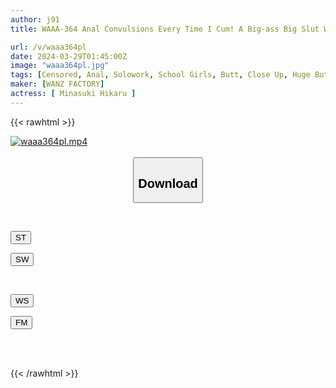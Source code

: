 ```yaml
---
author: j91
title: WAAA-364 Anal Convulsions Every Time I Cum! A Big-ass Big Slut Who Makes You Lick Her Anus And Invites You To Cum Inside Her! Hikaru Minazuki

url: /v/waaa364pl
date: 2024-03-29T01:45:00Z
image: "waaa364pl.jpg"
tags: [Censored, Anal, Solowork, School Girls, Butt, Close Up, Huge Butt	]
maker: [WANZ FACTORY]
actress: [ Minasuki Hikaru ]
---
```



{{< rawhtml >}}

<div class="video" data-videoid="Bv1k76dpzLtyB0G">
    <a href="javascript:;">
        <img src="/v/waaa364pl/waaa364pl.jpg" width="WIDTH" height="HEIGHT" alt="waaa364pl.mp4" loading="lazy">
    </a>
</div>

<script type="text/javascript" src="https://j91.asia/asset/on-demand-st.js"></script>

<br>
  <link rel="stylesheet" href="https://j91.asia/asset/bs5.css">
  
  <center>
  <button class="btn btn-primary" type="button" data-bs-toggle="collapse" data-bs-target=".multi-collapse" aria-expanded="false" aria-controls="multiCollapseExample1 multiCollapseExample2"><h2>Download</h2></button></center>
</p>
<div class="row">
  <div class="col">
    <div class="collapse multi-collapse" id="multiCollapseExample1">
      <div class="card card-body">
	      	      <br>
<div class="buttons">  
<p><a href="https://streamtape.to/v/Bv1k76dpzLtyB0G" target="_blank"><button class="btn-hover color-3"><i class="fa fa-download"></i> ST</button></a></p>
<p><a href="https://asnwish.com/p05otc957a32" target="_blank"><button class="btn-hover color-2"><i class="fa fa-download"></i> SW</button></a></p></div>
    </div>
  </div>
</div>
  <div class="col">
    <div class="collapse multi-collapse" id="multiCollapseExample2">
      <div class="card card-body">
	      <br>
<div class="buttons">
<p><a href="https://wolfstream.tv/7p61rz542h05"><button class="btn-hover color-9"><i class="fa fa-download"></i> WS</button></a></p>
<p><a href="https://filemoon.sx/d/6w5xgtp674gh"><button class="btn-hover color-8"><i class="fa fa-download"></i> FM</button></a></p></div>
<br><br>
      </div>
    </div>
  </div>
</div>

{{< /rawhtml >}}
